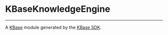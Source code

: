 
# KBaseKnowledgeEngine
---

A [KBase](https://kbase.us) module generated by the [KBase SDK](https://github.com/kbase/kb_sdk).


